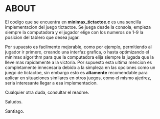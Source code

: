 # ABOUT

El codigo que se encuentra en **minimax_tictactoe.c** es una sencilla implementacion del juego tictactoe. Se juega desde la consola, empieza siempre la computadora y el
jugador elige con los numeros de 1-9 la posicion del tablero que desea jugar.

Por supuesto es facilmente mejorable, como por ejemplo, permitiendo al jugador ir primero, creando una interfaz grafica, o hasta optimizando el minimax algorithm para
que la computadora elija siempre la jugada que la lleve mas rapidamente a la victoria. Por supuesto esta ultima mencion es completamente innecesaria debido a la simpleza 
en las opciones como un juego de tictactoe, sin embargo esto es **altamente** recomendable para aplicar en situaciones similares en otros juegos, como el mismo ajedrez, seria
interesante llegar a esa implementacion.

Cualquier otra duda, consultar el readme.

Saludos.

Santiago.
